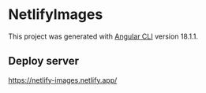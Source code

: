 # NetlifyImages

This project was generated with [Angular CLI](https://github.com/angular/angular-cli) version 18.1.1.

## Deploy server
https://netlify-images.netlify.app/
